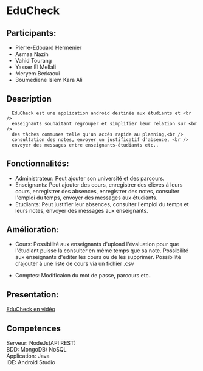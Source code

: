 # EduCheck

## Participants:
- Pierre-Edouard Hermenier
- Asmaa Nazih
- Vahid Tourang
- Yasser El Mellali
- Meryem Berkaoui
- Boumediene Islem Kara Ali

## Description
      EduCheck est une application android destinée aux étudiants et <br />
      enseignants souhaitant regrouper et simplifier leur relation sur <br />
      des tâches communes telle qu'un accès rapide au planning,<br />
      consultation des notes, envoyer un justificatif d'absence, <br /> 
      envoyer des messages entre enseignants-étudiants etc..


## Fonctionnalités:
- Administrateur: 
     Peut ajouter son université et des parcours.
- Enseignants:
     Peut ajouter des cours, enregistrer des élèves à leurs cours, enregistrer des absences, enregistrer des notes, consulter l'emploi du temps, envoyer des messages aux étudiants.
- Etudiants: 
     Peut justifier leur absences, consulter l'emploi du temps et leurs notes, envoyer des messages aux enseignants.

## Amélioration:
- Cours:
     Possibilité aux enseignants d'upload l'évaluation pour que l'étudiant puisse la consulter en même temps que sa note.
     Possibilité aux enseignants d'editer les cours ou de les supprimer.
     Possibilité d'ajouter à une liste de cours via un fichier .csv

- Comptes:
     Modificaion du mot de passe, parcours etc..

## Presentation:
[EduCheck en vidéo](https://youtu.be/4HdhSxYarcI)

## Competences
Serveur: NodeJs(API REST)<br />
BDD: MongoDB/ NoSQL <br />
Application: Java <br />
IDE: Android Studio <br />
